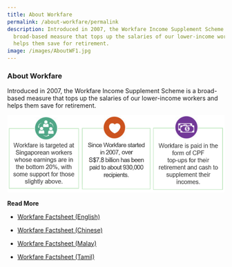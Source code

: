 ```yaml
---
title: About Workfare
permalink: /about-workfare/permalink
description: Introduced in 2007, the Workfare Income Supplement Scheme is a
  broad-based measure that tops up the salaries of our lower-income workers and
  helps them save for retirement.
image: /images/AboutWF1.jpg
---
```

### About Workfare

Introduced in 2007, the Workfare Income Supplement Scheme is a broad-based measure that tops up the salaries of our lower-income workers and helps them save for retirement.

![Alt text for image on Isomer site](/images/AboutWF2.png)

**Read More**

* [Workfare Factsheet (English)](/files/Workfare%20Factsheet%20(English).pdf)

* [Workfare Factsheet (Chinese)](/files/Workfare%20Factsheet%20(Chinese).pdf)

* [Workfare Factsheet (Malay)](/files/Workfare%20Factsheet%20(Malay).pdf)

* [Workfare Factsheet (Tamil)](/files/Workfare%20Factsheet%20(Tamil).pdf)
